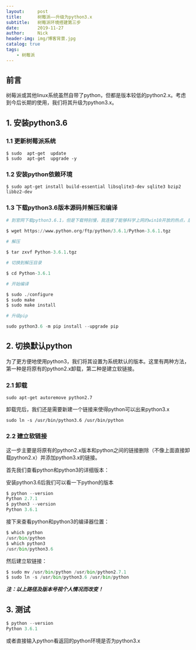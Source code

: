 ```yaml
---
layout:     post
title:      树莓派——升级为python3.x
subtitle:   树莓派环境搭建第三步
date:       2019-11-27
author:     Nick
header-img: img/博客背景.jpg
catalog: true
tags:
    - 树莓派
---
```


## 前言

树莓派或其他linux系统虽然自带了python，但都是版本较低的python2.x。考虑到今后长期的使用，我们将其升级为python3.x。

## 1. 安装python3.6

### 1.1 更新树莓派系统

```
$ sudo  apt-get  update
$ sudo  apt-get  upgrade -y
```

### 1.2 安装python依赖环境

```
$ sudo apt-get install build-essential libsqlite3-dev sqlite3 bzip2 libbz2-dev
```

### 1.3 下载python3.6版本源码并解压和编译

```python
# 到官网下载python3.6.1，但是下载特别慢，我连接了能够科学上网的win10开放的热点，后续会更新如何让树莓派科学上网

$ wget https://www.python.org/ftp/python/3.6.1/Python-3.6.1.tgz
    
# 解压

$ tar zxvf Python-3.6.1.tgz

# 切换到解压目录

$ cd Python-3.6.1

# 开始编译

$ sudo ./configure 
$ sudo make 
$ sudo make install

# 升级pip

sudo python3.6 -m pip install --upgrade pip
```

## 2. 切换默认python

为了更方便地使用python3，我们将其设置为系统默认的版本。这里有两种方法，第一种是将原有的python2.x卸载，第二种是建立软链接。

### 2.1 卸载

`sudo apt-get autoremove python2.7`


卸载完后，我们还是需要新建一个链接来使得python可以出来python3.x

`sudo ln -s /usr/bin/python3.6 /usr/bin/python`

### 2.2 建立软链接

这一步主要是将原有的python2.x版本和python之间的链接删除（不像上面直接卸载python2.x）并添加python3.x的链接。

首先我们查看python和python3的详细版本：

安装python3.6后我们可以看一下python的版本

```python
$ python --version
Python 2.7.1
$ python3 --version
Python 3.6.1
```

接下来查看python和python3的编译器位置：

```python
$ which python
/usr/bin/python
$ which python3
/usr/bin/python3.6
```

然后建立软链接：

```python
$ sudo mv /usr/bin/python /usr/bin/python2.7.1
$ sudo ln -s /usr/bin/python3.6 /usr/bin/python
```

***注：以上路径及版本号视个人情况而改变！***

## 3. 测试

```python
$ python --version
Python 3.6.1
```

或者直接输入python看返回的python环境是否为python3.x